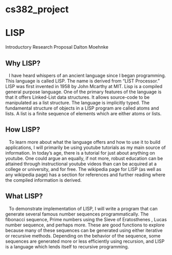 # cs382_project

# LISP
Introductory Research Proposal
Dalton Moehnke 

## Why LISP?
``` ```
	I have heard whispers of an ancient language since I began programming. This language is called LISP. The name is derived from “LIST Processor.” LISP was first invented in 1958 by John Mcarthy at MIT.  Lisp is a compiled general purpose language. One of the primary features of the language is that it offers Linked-List data structures. It allows source-code to be manipulated as a list structure. The language is implicitly typed. The fundamental structure of objects in a LISP program are called atoms and lists. A list is a finite sequence of elements which are either atoms or lists.
## How LISP?
``` ```
	To learn more about what the language offers and how to use it to build applications, I will primarily be using youtube tutorials as my main source of information. In today’s age, there is a tutorial for just about anything on youtube. One could argue an equally, if not more, robust education can be attained through instructional youtube videos than can be acquired at a college or university, and for free. The wikipedia page for LISP (as well as any wikipedia page) has a section for references and further reading where the compiled information is derived. 
## What LISP?
``` ```
	To demonstrate implementation of LISP, I will write a program that can generate several famous number sequences programmatically. The fibonacci sequence, Prime numbers using the Sieve of Eratosthenes , Lucas number sequence, and perhaps more. These are good functions to explore because many of these sequences can be generated using either iterative or recursive methods. Depending on the behavior of the sequence, some sequences are generated more or less efficiently using recursion, and LISP is a language which lends itself to recursive programming.

